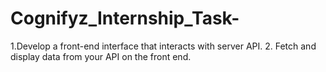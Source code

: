 # Cognifyz_Internship_Task- 
  1.Develop a front-end interface that interacts with server API.
  2. Fetch and display data from your API on the front end.

